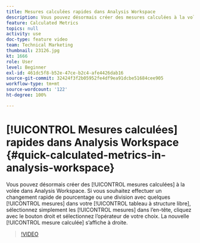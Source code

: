 ```yaml
---
title: Mesures calculées rapides dans Analysis Workspace
description: Vous pouvez désormais créer des mesures calculées à la volée dans Analysis Workspace.  Si vous souhaitez effectuer un changement rapide de pourcentage ou une division avec quelques mesures dans votre tableau à structure libre, sélectionnez simplement les mesures dans l’en-tête, cliquez avec le bouton droit et sélectionnez l’opérateur de votre choix.  La nouvelle mesure calculée s’affiche à droite.
feature: Calculated Metrics
topics: null
activity: use
doc-type: feature video
team: Technical Marketing
thumbnail: 23126.jpg
kt: 1666
role: User
level: Beginner
exl-id: 461dc5f8-b52e-47ce-b2c4-afe4426dab16
source-git-commit: 32424f3f2b05952fe4df9ea91dcbe51684cee905
workflow-type: tm+mt
source-wordcount: '122'
ht-degree: 100%

---
```


# [!UICONTROL Mesures calculées] rapides dans Analysis Workspace {#quick-calculated-metrics-in-analysis-workspace}

Vous pouvez désormais créer des [!UICONTROL mesures calculées] à la volée dans Analysis Workspace.  Si vous souhaitez effectuer un changement rapide de pourcentage ou une division avec quelques [!UICONTROL mesures] dans votre [!UICONTROL tableau à structure libre], sélectionnez simplement les [!UICONTROL mesures] dans l’en-tête, cliquez avec le bouton droit et sélectionnez l’opérateur de votre choix.  La nouvelle [!UICONTROL mesure calculée] s’affiche à droite.

>[!VIDEO](https://video.tv.adobe.com/v/23126/?quality=12)
